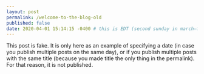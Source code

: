 ```yaml
---
layout: post
permalink: /welcome-to-the-blog-old
published: false
date: 2020-04-01 15:14:15 -0400 # this is EDT (second sunday in march–first sunday in november), at 3:14:15 PM.
---
```

This post is fake. It is only here as an example of specifying a date (in case you publish multiple posts on the same day), or if you publish multiple posts with the same title (because you made title the only thing in the permalink). For that reason, it is not published.
